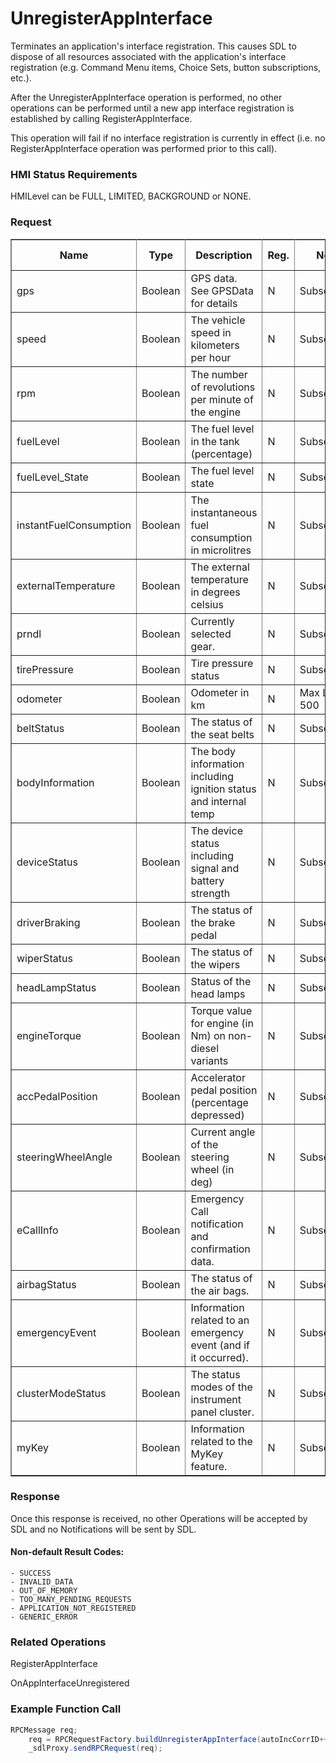 # UnregisterAppInterface
Terminates an application's interface registration. This causes SDL to dispose of all resources associated with the application's interface registration (e.g. Command Menu items, Choice Sets, button subscriptions, etc.).

After the UnregisterAppInterface operation is performed, no other operations can be performed until a new app interface registration is established by calling RegisterAppInterface.

This operation will fail if no interface registration is currently in effect (i.e. no RegisterAppInterface operation was performed prior to this call).

### HMI Status Requirements ###

HMILevel can be FULL, LIMITED, BACKGROUND or NONE.
### Request ###
<table border="1" rules="all">
  		<tr>
  			<th>Name</th>
  			<th>Type</th>
  			<th>Description</th>
                  <th>Reg.</th>
                <th>Notes</th>
  			<th>SmartDeviceLink Version</th>
  		</tr>
  		<tr>
  			<td>gps</td>
  			<td>Boolean</td>
  			<td>GPS data. See GPSData for details</td>
                  <td>N</td>
                 <td>Subscribable</td>
  			<td>SmartDeviceLink 2.0 </td>
  		</tr>
 		<tr>
  			<td>speed</td>
 		<td>Boolean</td>
  			<td>The vehicle speed in kilometers per hour</td>
                  <td>N</td>
                  <td>Subscribable</td>
 			<td>SmartDeviceLink 2.0 </td>
  		</tr>
  		<tr>
  			<td>rpm</td>
  			<td>Boolean</td>
  			<td>The number of revolutions per minute of the engine</td>
                  <td>N</td>
                  <td>Subscribable</td>
  			<td>SmartDeviceLink 2.0 </td>
  		</tr>
  		<tr>
  			<td>fuelLevel</td>
  			<td>Boolean</td>
  			<td>The fuel level in the tank (percentage)</td>
                  <td>N</td>
                  <td>Subscribable</td>
  			<td>SmartDeviceLink 2.0 </td>
  		</tr>
  		<tr>
  			<td>fuelLevel_State</td>
  			<td>Boolean</td>
  			<td>The fuel level state</td>
                  <td>N</td>
                  <td>Subscribable</td>
  			<td>SmartDeviceLink 2.0 </td>
  		</tr>
  		<tr>
  			<td>instantFuelConsumption</td>
  			<td>Boolean</td>
  			<td>The instantaneous fuel consumption in microlitres</td>
                  <td>N</td>
                  <td>Subscribable</td>
  			<td>SmartDeviceLink 2.0 </td>
  		</tr>
  		<tr>
  			<td>externalTemperature</td>
  			<td>Boolean</td>
  			<td>The external temperature in degrees celsius</td>
                  <td>N</td>
                  <td>Subscribable</td>
  			<td>SmartDeviceLink 2.0 </td>
  		</tr>
  		<tr>
  			<td>prndl</td>
  			<td>Boolean</td>
  			<td>Currently selected gear.</td>
                  <td>N</td>
                  <td>Subscribable</td>
  			<td>SmartDeviceLink 2.0 </td>
  		</tr>
  		<tr>
  			<td>tirePressure</td>
  			<td>Boolean</td>
  			<td>Tire pressure status</td>
                  <td>N</td>
                  <td>Subscribable</td>
  			<td>SmartDeviceLink 2.0 </td>
  		</tr>
  		<tr>
  			<td>odometer</td>
  			<td>Boolean</td>
  			<td>Odometer in km</td>
                 <td>N</td>
                  <td>Max Length: 500</td>
  			<td>SmartDeviceLink 2.0 </td>
  		</tr>
  		<tr>
 			<td>beltStatus</td>
  			<td>Boolean</td>
  			<td>The status of the seat belts</td>
                  <td>N</td>
                 <td>Subscribable</td>
  			<td>SmartDeviceLink 2.0 </td>
  		</tr>
  		<tr>
  			<td>bodyInformation</td>
  			<td>Boolean</td>
  			<td>The body information including ignition status and internal temp</td>
                  <td>N</td>
                  <td>Subscribable</td>
  			<td>SmartDeviceLink 2.0 </td>
  		</tr>
  		<tr>
  			<td>deviceStatus</td>
  			<td>Boolean</td>
  			<td>The device status including signal and battery strength</td>
                  <td>N</td>
                  <td>Subscribable</td>
 			<td>SmartDeviceLink 2.0 </td>
  		</tr>
  		<tr>
  			<td>driverBraking</td>
  			<td>Boolean</td>
  			<td>The status of the brake pedal</td>
                  <td>N</td>
                  <td>Subscribable</td>
  			<td>SmartDeviceLink 2.0 </td>
  		</tr>
  		<tr>
  			<td>wiperStatus</td>
  			<td>Boolean</td>
  			<td>The status of the wipers</td>
                  <td>N</td>
                  <td>Subscribable</td>
  			<td>SmartDeviceLink 2.0 </td>
  		</tr>
  		<tr>
  			<td>headLampStatus</td>
  			<td>Boolean</td>
  			<td>Status of the head lamps</td>
                  <td>N</td>
                  <td>Subscribable</td>
  			<td>SmartDeviceLink 2.0 </td>
  		</tr>
  		<tr>
  			<td>engineTorque</td>
  			<td>Boolean</td>
  			<td>Torque value for engine (in Nm) on non-diesel variants</td>
                  <td>N</td>
                  <td>Subscribable</td>
  			<td>SmartDeviceLink 2.0 </td>
  		</tr>
  		<tr>
  			<td>accPedalPosition</td>
  			<td>Boolean</td>
  			<td>Accelerator pedal position (percentage depressed)</td>
                  <td>N</td>
                  <td>Subscribable</td>
  			<td>SmartDeviceLink 2.0 </td>
  		</tr>
  		<tr>
  			<td>steeringWheelAngle</td>
  			<td>Boolean</td>
  			<td>Current angle of the steering wheel (in deg)</td>
                  <td>N</td>
                  <td>Subscribable</td>
  			<td>SmartDeviceLink 2.0 </td>
  		</tr>
  		<tr>
  			<td>eCallInfo</td>
  			<td>Boolean</td>
  			<td>Emergency Call notification and confirmation data.</td>
                  <td>N</td>
                  <td>Subscribable</td>
  			<td>SmartDeviceLink 2.0 </td>
  		</tr>
  		<tr>
  			<td>airbagStatus</td>
  			<td>Boolean</td>
  			<td>The status of the air bags.</td>
                  <td>N</td>
                  <td>Subscribable</td>
  			<td>SmartDeviceLink 2.0 </td>
  		</tr>
  		<tr>
  			<td>emergencyEvent</td>
  			<td>Boolean</td>
  			<td>Information related to an emergency event (and if it occurred).</td>
                  <td>N</td>
                  <td>Subscribable</td>
  			<td>SmartDeviceLink 2.0 </td>
  		</tr>
  		<tr>
  			<td>clusterModeStatus</td>
  			<td>Boolean</td>
  			<td>The status modes of the instrument panel cluster.</td>
                  <td>N</td>
                  <td>Subscribable</td>
  			<td>SmartDeviceLink 2.0 </td>
  		</tr>
  		<tr>
  			<td>myKey</td>
  			<td>Boolean</td>
  			<td>Information related to the MyKey feature.</td>
                  <td>N</td>
                  <td>Subscribable</td>
  			<td>SmartDeviceLink 2.0 </td>
  		</tr>
  </table>

### Response ###
Once this response is received, no other Operations will be accepted by SDL and no Notifications will be sent by SDL.

#### Non-default Result Codes: ####

    - SUCCESS
	- INVALID_DATA
	- OUT_OF_MEMORY
	- TOO_MANY_PENDING_REQUESTS
	- APPLICATION_NOT_REGISTERED
	- GENERIC_ERROR


### Related Operations ###

RegisterAppInterface

OnAppInterfaceUnregistered

### Example Function Call ###
```java
RPCMessage req;
	req = RPCRequestFactory.buildUnregisterAppInterface(autoIncCorrID++);
	_sdlProxy.sendRPCRequest(req);
```